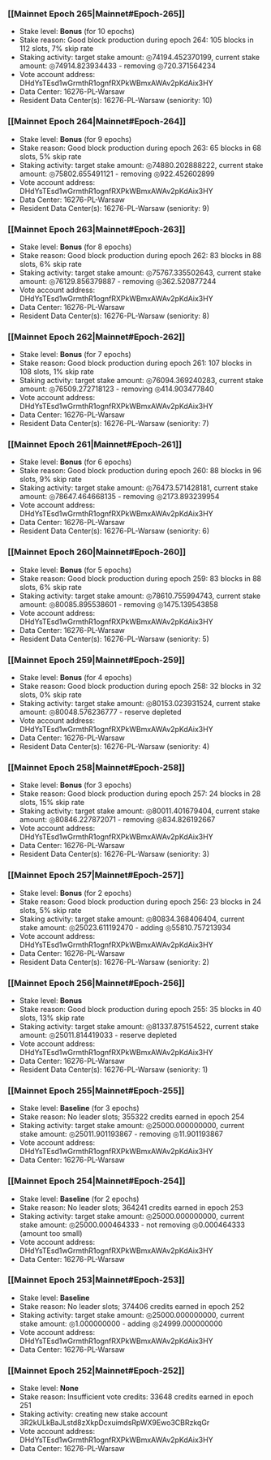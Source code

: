 ### [[Mainnet Epoch 265|Mainnet#Epoch-265]]
* Stake level: **Bonus** (for 10 epochs)
* Stake reason: Good block production during epoch 264: 105 blocks in 112 slots, 7% skip rate
* Staking activity: target stake amount: ◎74194.452370199, current stake amount: ◎74914.823934433 - removing ◎720.371564234
* Vote account address: DHdYsTEsd1wGrmthR1ognfRXPkWBmxAWAv2pKdAix3HY
* Data Center: 16276-PL-Warsaw
* Resident Data Center(s): 16276-PL-Warsaw (seniority: 10)
### [[Mainnet Epoch 264|Mainnet#Epoch-264]]
* Stake level: **Bonus** (for 9 epochs)
* Stake reason: Good block production during epoch 263: 65 blocks in 68 slots, 5% skip rate
* Staking activity: target stake amount: ◎74880.202888222, current stake amount: ◎75802.655491121 - removing ◎922.452602899
* Vote account address: DHdYsTEsd1wGrmthR1ognfRXPkWBmxAWAv2pKdAix3HY
* Data Center: 16276-PL-Warsaw
* Resident Data Center(s): 16276-PL-Warsaw (seniority: 9)
### [[Mainnet Epoch 263|Mainnet#Epoch-263]]
* Stake level: **Bonus** (for 8 epochs)
* Stake reason: Good block production during epoch 262: 83 blocks in 88 slots, 6% skip rate
* Staking activity: target stake amount: ◎75767.335502643, current stake amount: ◎76129.856379887 - removing ◎362.520877244
* Vote account address: DHdYsTEsd1wGrmthR1ognfRXPkWBmxAWAv2pKdAix3HY
* Data Center: 16276-PL-Warsaw
* Resident Data Center(s): 16276-PL-Warsaw (seniority: 8)
### [[Mainnet Epoch 262|Mainnet#Epoch-262]]
* Stake level: **Bonus** (for 7 epochs)
* Stake reason: Good block production during epoch 261: 107 blocks in 108 slots, 1% skip rate
* Staking activity: target stake amount: ◎76094.369240283, current stake amount: ◎76509.272718123 - removing ◎414.903477840
* Vote account address: DHdYsTEsd1wGrmthR1ognfRXPkWBmxAWAv2pKdAix3HY
* Data Center: 16276-PL-Warsaw
* Resident Data Center(s): 16276-PL-Warsaw (seniority: 7)
### [[Mainnet Epoch 261|Mainnet#Epoch-261]]
* Stake level: **Bonus** (for 6 epochs)
* Stake reason: Good block production during epoch 260: 88 blocks in 96 slots, 9% skip rate
* Staking activity: target stake amount: ◎76473.571428181, current stake amount: ◎78647.464668135 - removing ◎2173.893239954
* Vote account address: DHdYsTEsd1wGrmthR1ognfRXPkWBmxAWAv2pKdAix3HY
* Data Center: 16276-PL-Warsaw
* Resident Data Center(s): 16276-PL-Warsaw (seniority: 6)
### [[Mainnet Epoch 260|Mainnet#Epoch-260]]
* Stake level: **Bonus** (for 5 epochs)
* Stake reason: Good block production during epoch 259: 83 blocks in 88 slots, 6% skip rate
* Staking activity: target stake amount: ◎78610.755994743, current stake amount: ◎80085.895538601 - removing ◎1475.139543858
* Vote account address: DHdYsTEsd1wGrmthR1ognfRXPkWBmxAWAv2pKdAix3HY
* Data Center: 16276-PL-Warsaw
* Resident Data Center(s): 16276-PL-Warsaw (seniority: 5)
### [[Mainnet Epoch 259|Mainnet#Epoch-259]]
* Stake level: **Bonus** (for 4 epochs)
* Stake reason: Good block production during epoch 258: 32 blocks in 32 slots, 0% skip rate
* Staking activity: target stake amount: ◎80153.023931524, current stake amount: ◎80048.576236777 - reserve depleted
* Vote account address: DHdYsTEsd1wGrmthR1ognfRXPkWBmxAWAv2pKdAix3HY
* Data Center: 16276-PL-Warsaw
* Resident Data Center(s): 16276-PL-Warsaw (seniority: 4)
### [[Mainnet Epoch 258|Mainnet#Epoch-258]]
* Stake level: **Bonus** (for 3 epochs)
* Stake reason: Good block production during epoch 257: 24 blocks in 28 slots, 15% skip rate
* Staking activity: target stake amount: ◎80011.401679404, current stake amount: ◎80846.227872071 - removing ◎834.826192667
* Vote account address: DHdYsTEsd1wGrmthR1ognfRXPkWBmxAWAv2pKdAix3HY
* Data Center: 16276-PL-Warsaw
* Resident Data Center(s): 16276-PL-Warsaw (seniority: 3)
### [[Mainnet Epoch 257|Mainnet#Epoch-257]]
* Stake level: **Bonus** (for 2 epochs)
* Stake reason: Good block production during epoch 256: 23 blocks in 24 slots, 5% skip rate
* Staking activity: target stake amount: ◎80834.368406404, current stake amount: ◎25023.611192470 - adding ◎55810.757213934
* Vote account address: DHdYsTEsd1wGrmthR1ognfRXPkWBmxAWAv2pKdAix3HY
* Data Center: 16276-PL-Warsaw
* Resident Data Center(s): 16276-PL-Warsaw (seniority: 2)
### [[Mainnet Epoch 256|Mainnet#Epoch-256]]
* Stake level: **Bonus**
* Stake reason: Good block production during epoch 255: 35 blocks in 40 slots, 13% skip rate
* Staking activity: target stake amount: ◎81337.875154522, current stake amount: ◎25011.814419033 - reserve depleted
* Vote account address: DHdYsTEsd1wGrmthR1ognfRXPkWBmxAWAv2pKdAix3HY
* Data Center: 16276-PL-Warsaw
* Resident Data Center(s): 16276-PL-Warsaw (seniority: 1)
### [[Mainnet Epoch 255|Mainnet#Epoch-255]]
* Stake level: **Baseline** (for 3 epochs)
* Stake reason: No leader slots; 355322 credits earned in epoch 254
* Staking activity: target stake amount: ◎25000.000000000, current stake amount: ◎25011.901193867 - removing ◎11.901193867
* Vote account address: DHdYsTEsd1wGrmthR1ognfRXPkWBmxAWAv2pKdAix3HY
* Data Center: 16276-PL-Warsaw
### [[Mainnet Epoch 254|Mainnet#Epoch-254]]
* Stake level: **Baseline** (for 2 epochs)
* Stake reason: No leader slots; 364241 credits earned in epoch 253
* Staking activity: target stake amount: ◎25000.000000000, current stake amount: ◎25000.000464333 - not removing ◎0.000464333 (amount too small)
* Vote account address: DHdYsTEsd1wGrmthR1ognfRXPkWBmxAWAv2pKdAix3HY
* Data Center: 16276-PL-Warsaw
### [[Mainnet Epoch 253|Mainnet#Epoch-253]]
* Stake level: **Baseline**
* Stake reason: No leader slots; 374406 credits earned in epoch 252
* Staking activity: target stake amount: ◎25000.000000000, current stake amount: ◎1.000000000 - adding ◎24999.000000000
* Vote account address: DHdYsTEsd1wGrmthR1ognfRXPkWBmxAWAv2pKdAix3HY
* Data Center: 16276-PL-Warsaw
### [[Mainnet Epoch 252|Mainnet#Epoch-252]]
* Stake level: **None**
* Stake reason: Insufficient vote credits: 33648 credits earned in epoch 251
* Staking activity: creating new stake account 3R2kULkBaJLstd8zXkpDcxuimdsRpWX9Ewo3CBRzkqGr
* Vote account address: DHdYsTEsd1wGrmthR1ognfRXPkWBmxAWAv2pKdAix3HY
* Data Center: 16276-PL-Warsaw